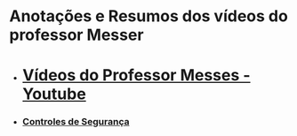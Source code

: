 # Anotações e Resumos dos vídeos do professor Messer

 - # [ Vídeos do Professor Messes - Youtube](https://www.youtube.com/playlist?list=PLG49S3nxzAnl4QDVqK-hOnoqcSKEIDDuv)

- ### [Controles de Segurança](SecurityControls.MD)